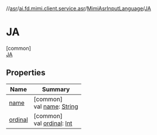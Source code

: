 //[asr](../../../../index.md)/[ai.fd.mimi.client.service.asr](../../index.md)/[MimiAsrInputLanguage](../index.md)/[JA](index.md)

# JA

[common]\
[JA](index.md)

## Properties

| Name | Summary |
|---|---|
| [name](index.md#-372974862%2FProperties%2F1527680419) | [common]<br>val [name](index.md#-372974862%2FProperties%2F1527680419): [String](https://kotlinlang.org/api/core/kotlin-stdlib/kotlin/-string/index.html) |
| [ordinal](index.md#-739389684%2FProperties%2F1527680419) | [common]<br>val [ordinal](index.md#-739389684%2FProperties%2F1527680419): [Int](https://kotlinlang.org/api/core/kotlin-stdlib/kotlin/-int/index.html) |

